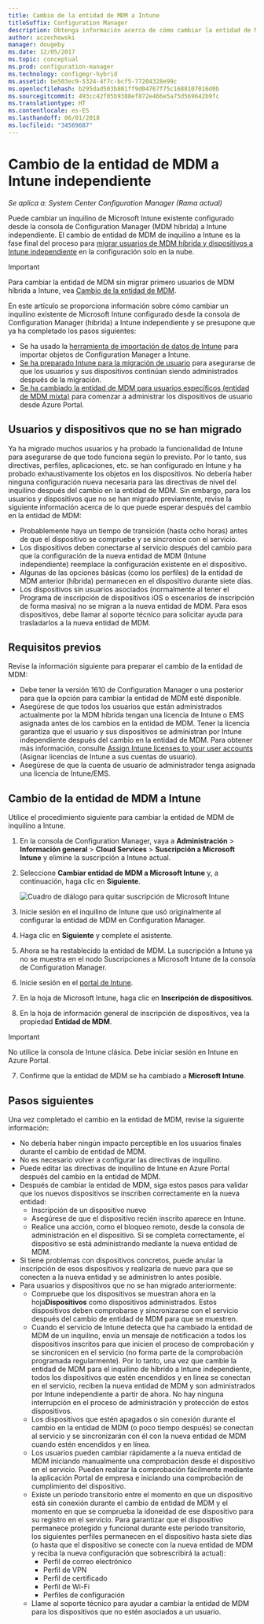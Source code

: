 ```yaml
---
title: Cambio de la entidad de MDM a Intune
titleSuffix: Configuration Manager
description: Obtenga información acerca de cómo cambiar la entidad de MDM desde Configuration Manager (híbrido) a Intune independiente.
author: aczechowski
manager: dougeby
ms.date: 12/05/2017
ms.topic: conceptual
ms.prod: configuration-manager
ms.technology: configmgr-hybrid
ms.assetid: be503ec9-5324-4f7c-bcf5-77204328e99c
ms.openlocfilehash: b295dad503b801ff9d04767f75c1688107016d0b
ms.sourcegitcommit: 493cc42f05b9388ef872e466e5a75d569642b9fc
ms.translationtype: HT
ms.contentlocale: es-ES
ms.lasthandoff: 06/01/2018
ms.locfileid: "34569687"
---
```

# <a name="change-your-mdm-authority-to-intune-standalone"></a>Cambio de la entidad de MDM a Intune independiente

*Se aplica a: System Center Configuration Manager (Rama actual)*    

Puede cambiar un inquilino de Microsoft Intune existente configurado desde la consola de Configuration Manager (MDM híbrida) a Intune independiente. El cambio de entidad de MDM de inquilino a Intune es la fase final del proceso para [migrar usuarios de MDM híbrida y dispositivos a Intune independiente](migrate-hybridmdm-to-intunesa.md) en la configuración solo en la nube.    

> [!Important]    
> Para cambiar la entidad de MDM sin migrar primero usuarios de MDM híbrida a Intune, vea [Cambio de la entidad de MDM](change-mdm-authority.md).

En este artículo se proporciona información sobre cómo cambiar un inquilino existente de Microsoft Intune configurado desde la consola de Configuration Manager (híbrida) a Intune independiente y se presupone que ya ha completado los pasos siguientes:
- Se ha usado la [herramienta de importación de datos de Intune](migrate-import-data.md) para importar objetos de Configuration Manager a Intune. 
- [Se ha preparado Intune para la migración de usuario](migrate-prepare-intune.md) para asegurarse de que los usuarios y sus dispositivos continúan siendo administrados después de la migración.
- [Se ha cambiado la entidad de MDM para usuarios específicos (entidad de MDM mixta)](migrate-mixed-authority.md) para comenzar a administrar los dispositivos de usuario desde Azure Portal.


## <a name="users-and-devices-that-have-not-been-migrated"></a>Usuarios y dispositivos que no se han migrado
Ya ha migrado muchos usuarios y ha probado la funcionalidad de Intune para asegurarse de que todo funciona según lo previsto. Por lo tanto, sus directivas, perfiles, aplicaciones, etc. se han configurado en Intune y ha probado exhaustivamente los objetos en los dispositivos. No debería haber ninguna configuración nueva necesaria para las directivas de nivel del inquilino después del cambio en la entidad de MDM. Sin embargo, para los usuarios y dispositivos que no se han migrado previamente, revise la siguiente información acerca de lo que puede esperar después del cambio en la entidad de MDM:    
- Probablemente haya un tiempo de transición (hasta ocho horas) antes de que el dispositivo se compruebe y se sincronice con el servicio.
- Los dispositivos deben conectarse al servicio después del cambio para que la configuración de la nueva entidad de MDM (Intune independiente) reemplace la configuración existente en el dispositivo.
- Algunas de las opciones básicas (como los perfiles) de la entidad de MDM anterior (híbrida) permanecen en el dispositivo durante siete días. 
- Los dispositivos sin usuarios asociados (normalmente al tener el Programa de inscripción de dispositivos iOS o escenarios de inscripción de forma masiva) no se migran a la nueva entidad de MDM. Para esos dispositivos, debe llamar al soporte técnico para solicitar ayuda para trasladarlos a la nueva entidad de MDM.

## <a name="prerequisites"></a>Requisitos previos
Revise la información siguiente para preparar el cambio de la entidad de MDM:
- Debe tener la versión 1610 de Configuration Manager o una posterior para que la opción para cambiar la entidad de MDM esté disponible.
- Asegúrese de que todos los usuarios que están administrados actualmente por la MDM híbrida tengan una licencia de Intune o EMS asignada antes de los cambios en la entidad de MDM. Tener la licencia garantiza que el usuario y sus dispositivos se administran por Intune independiente después del cambio en la entidad de MDM. Para obtener más información, consulte [Assign Intune licenses to your user accounts](https://docs.microsoft.com/intune/get-started/start-with-a-paid-subscription-to-microsoft-intune-step-4) (Asignar licencias de Intune a sus cuentas de usuario).
- Asegúrese de que la cuenta de usuario de administrador tenga asignada una licencia de Intune/EMS.

## <a name="change-the-mdm-authority-to-intune"></a>Cambio de la entidad de MDM a Intune
Utilice el procedimiento siguiente para cambiar la entidad de MDM de inquilino a Intune.

1.  En la consola de Configuration Manager, vaya a **Administración** &gt; **Información general** &gt; **Cloud Services** &gt; **Suscripción a Microsoft Intune** y elimine la suscripción a Intune actual.
2.  Seleccione **Cambiar entidad de MDM a Microsoft Intune** y, a continuación, haga clic en **Siguiente**.

    ![Cuadro de diálogo para quitar suscripción de Microsoft Intune](media/mdm-change-delete-subscription.png)
3.  Inicie sesión en el inquilino de Intune que usó originalmente al configurar la entidad de MDM en Configuration Manager.
4.  Haga clic en **Siguiente** y complete el asistente.
5.  Ahora se ha restablecido la entidad de MDM. La suscripción a Intune ya no se muestra en el nodo Suscripciones a Microsoft Intune de la consola de Configuration Manager.
6.  Inicie sesión en el [portal de Intune](https://aka.ms/IntunePortal).
7.  En la hoja de Microsoft Intune, haga clic en **Inscripción de dispositivos**.
8.  En la hoja de información general de inscripción de dispositivos, vea la propiedad **Entidad de MDM**.

  > [!Important]    
  > No utilice la consola de Intune clásica. Debe iniciar sesión en Intune en Azure Portal.
7.  Confirme que la entidad de MDM se ha cambiado a **Microsoft Intune**. 

## <a name="next-steps"></a>Pasos siguientes
Una vez completado el cambio en la entidad de MDM, revise la siguiente información:
- No debería haber ningún impacto perceptible en los usuarios finales durante el cambio de entidad de MDM. 
- No es necesario volver a configurar las directivas de inquilino. 
- Puede editar las directivas de inquilino de Intune en Azure Portal después del cambio en la entidad de MDM.
-  Después de cambiar la entidad de MDM, siga estos pasos para validar que los nuevos dispositivos se inscriben correctamente en la nueva entidad:   
    - Inscripción de un dispositivo nuevo
    - Asegúrese de que el dispositivo recién inscrito aparece en Intune.
    - Realice una acción, como el bloqueo remoto, desde la consola de administración en el dispositivo. Si se completa correctamente, el dispositivo se está administrando mediante la nueva entidad de MDM.
- Si tiene problemas con dispositivos concretos, puede anular la inscripción de esos dispositivos y realizarla de nuevo para que se conecten a la nueva entidad y se administren lo antes posible.
- Para usuarios y dispositivos que no se han migrado anteriormente:
    - Compruebe que los dispositivos se muestran ahora en la hoja**Dispositivos** como dispositivos administrados. Estos dispositivos deben comprobarse y sincronizarse con el servicio después del cambio de entidad de MDM para que se muestren. 
    - Cuando el servicio de Intune detecta que ha cambiado la entidad de MDM de un inquilino, envía un mensaje de notificación a todos los dispositivos inscritos para que inicien el proceso de comprobación y se sincronicen en el servicio (no forma parte de la comprobación programada regularmente). Por lo tanto, una vez que cambie la entidad de MDM para el inquilino de híbrido a Intune independiente, todos los dispositivos que estén encendidos y en línea se conectan en el servicio, reciben la nueva entidad de MDM y son administrados por Intune independiente a partir de ahora. No hay ninguna interrupción en el proceso de administración y protección de estos dispositivos.
    - Los dispositivos que estén apagados o sin conexión durante el cambio en la entidad de MDM (o poco tiempo después) se conectan al servicio y se sincronizarán con él con la nueva entidad de MDM cuando estén encendidos y en línea.  
    - Los usuarios pueden cambiar rápidamente a la nueva entidad de MDM iniciando manualmente una comprobación desde el dispositivo en el servicio. Pueden realizar la comprobación fácilmente mediante la aplicación Portal de empresa e iniciando una comprobación de cumplimiento del dispositivo.
    - Existe un período transitorio entre el momento en que un dispositivo está sin conexión durante el cambio de entidad de MDM y el momento en que se comprueba la idoneidad de ese dispositivo para su registro en el servicio. Para garantizar que el dispositivo permanece protegido y funcional durante este período transitorio, los siguientes perfiles permanecen en el dispositivo hasta siete días (o hasta que el dispositivo se conecte con la nueva entidad de MDM y reciba la nueva configuración que sobrescribirá la actual):
        - Perfil de correo electrónico
        - Perfil de VPN
        - Perfil de certificado
        - Perfil de Wi-Fi
        - Perfiles de configuración
    - Llame al soporte técnico para ayudar a cambiar la entidad de MDM para los dispositivos que no estén asociados a un usuario. 
